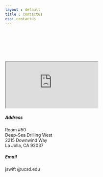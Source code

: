 ```yaml
---
layout : default
title : contactus
css: contactus
---
```



<br>
<br>
<br>
<br>
<br>
<br>
<!-- ***** Contact Area Start ***** -->
<section class="dento-contact-area mt-50 mb-100">
	<div class="container">
		<div class="row">
			<div class="col-12">
				<div class="google-maps mb-100">
					<iframe src="https://www.google.com/maps/embed?pb=!1m18!1m12!1m3!1d3351.1581131516714!2d-117.25382838422442!3d32.867535780944706!2m3!1f0!2f0!3f0!3m2!1i1024!2i768!4f13.1!3m3!1m2!1s0x80dc0754e9b63c47%3A0xf54d1be123616ebe!2sDeep%20Sea%20Drilling%20West%20Building!5e0!3m2!1sen!2sus!4v1589926372098!5m2!1sen!2sus" allowfullscreen></iframe>
				</div>
			</div>
		</div>
		<div class="row">
			<!-- Contact Information -->
			<div class="col-12 col-md-4" style="max-width:100%; flex:none">
				<div class="contact-information">
					<h5>Address</h5>
					<p>Room #50
						<br>Deep-Sea Drilling West
						<br>2215 Downwind Way
						<br>La Jolla, CA 92037</p>
					<h5>Email</h5>
					<p class="mb-0">jswift @ucsd.edu</p>
				</div>
			</div>
		</div>
	</div>
</section>
<!-- ***** Contact Area End ***** -->
